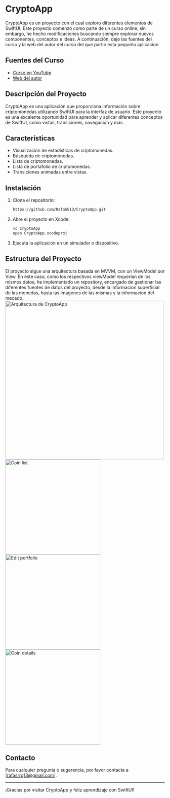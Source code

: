 # CryptoApp

CryptoApp es un proyecto con el cual exploro diferentes elementos de SwiftUI.
Este proyecto comenzó como parte de un curso online, sin embargo, he hecho modificaciones buscando siempre explorar nuevos componentes, conceptos e ideas.
A continuación, dejo las fuentes del curso y la web del autor del curso del que partio esta pequeña aplicacion.

## Fuentes del Curso

- [Curso en YouTube](https://www.youtube.com/watch?v=TTYKL6CfbSs&list=PLwvDm4Vfkdphbc3bgy_LpLRQ9DDfFGcFu)
- [Web del autor](https://www.swiftful-thinking.com)

## Descripción del Proyecto

CryptoApp es una aplicación que proporciona información sobre criptomonedas utilizando SwiftUI para la interfaz de usuario. Este proyecto es una excelente oportunidad para aprender y aplicar diferentes conceptos de SwiftUI, como vistas, transiciones, navegación y más.

## Características

- Visualización de estadísticas de criptomonedas.
- Búsqueda de criptomonedas.
- Lista de criptomonedas.
- Lista de portafolio de criptomonedas.
- Transiciones animadas entre vistas.

## Instalación

1. Clona el repositorio:
    ```bash
    https://github.com/RafaSG13/CryptoApp.git
    ```

2. Abre el proyecto en Xcode:
    ```bash
    cd CryptoApp
    open CryptoApp.xcodeproj
    ```

3. Ejecuta la aplicación en un simulador o dispositivo.


## Estructura del Proyecto
El proyecto sigue una arquitectura basada en MVVM, con un ViewModel por View. En este caso, como los respectivos viewModel requerían de los mismos datos, he implementado un repository, encargado de gestionar las diferentes fuentes de datos del proyecto, desde la informacion superficial de las monedas, hasta las imagenes de las mismas y la informacion del mecado.
<img width="500" alt="Arquitectura de CryptoApp" src="https://github.com/RafaSG13/CryptoApp/assets/58252921/1c752cf1-f449-4b9c-bc31-5fe69004e3cc">
<img width="300" alt="Coin list" src="https://github.com/RafaSG13/CryptoApp/assets/58252921/b51458b7-9fab-4b20-ae80-cd348ce649ba">
<img width="300" alt="Edit portfolio" src="https://github.com/RafaSG13/CryptoApp/assets/58252921/e31aba55-76b8-4900-bd6a-2b5c1b107911">
<img width="300" alt="Coin details" src="https://github.com/RafaSG13/CryptoApp/assets/58252921/a019a20a-b442-4d08-9bd6-0e7115e2295b">


## Contacto

Para cualquier pregunta o sugerencia, por favor contacta a [rafasrrg13@gmail.com].

---

¡Gracias por visitar CryptoApp y feliz aprendizaje con SwiftUI!
